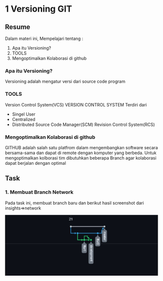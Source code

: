 # 1 Versioning GIT

## Resume
Dalam materi ini, Mempelajari tentang :
1. Apa itu Versioning? 
2. TOOLS
3. Mengoptimalkan Kolaborasi di github

### Apa itu Versioning?
Versioning adalah mengatur versi dari source code program

### TOOLS
Version Control System(VCS)
VERSION CONTROL SYSTEM Terdiri dari
- Singel User
- Centralized
- Distributed
Source Code Manager(SCM)
Revision Control System(RCS)

### Mengoptimalkan Kolaborasi di github

GITHUB adalah salah satu platfrom dalam mengembangkan software secara bersama-sama dan dapat di remote dengan komputer yang berbeda.
Untuk mengoptimalkan kolborasi tim dibutuhkan beberapa Branch agar kolaborasi dapat berjalan dengan optimal  
## Task
### 1. Membuat Branch Network
Pada task ini, membuat branch baru dan berikut hasil screenshot dari insights=>network

![Network](./Schreenshoot/Tugas1.jpg)




